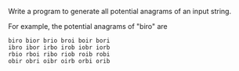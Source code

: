 Write a program to generate all potential anagrams of an input string.

For example, the potential anagrams of "biro" are
```
biro bior brio broi boir bori
ibro ibor irbo irob iobr iorb
rbio rboi ribo riob roib robi
obir obri oibr oirb orbi orib
```